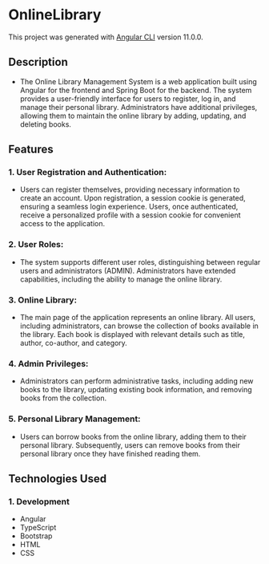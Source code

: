 # OnlineLibrary

This project was generated with [Angular CLI](https://github.com/angular/angular-cli) version 11.0.0.

## Description
- The Online Library Management System is a web application built using 
Angular for the frontend and Spring Boot for the backend. The system provides 
a user-friendly interface for users to register, log in, and manage their 
personal library. Administrators have additional privileges, allowing them 
to maintain the online library by adding, updating, and deleting books.

## Features
### 1. User Registration and Authentication: 
- Users can register themselves, providing necessary information to create an account. Upon registration, a session cookie is generated, ensuring a seamless login experience. Users, once authenticated, receive a personalized profile with a session cookie for convenient access to the application.

### 2. User Roles:
- The system supports different user roles, distinguishing between regular users and administrators (ADMIN). Administrators have extended capabilities, including the ability to manage the online library.

### 3. Online Library: 
- The main page of the application represents an online library. All users, including administrators, can browse the collection of books available in the library. Each book is displayed with relevant details such as title, author, co-author, and category.

### 4. Admin Privileges: 
- Administrators can perform administrative tasks, including adding new books to the library, updating existing book information, and removing books from the collection.

### 5. Personal Library Management:
- Users can borrow books from the online library, adding them to their personal library. Subsequently, users can remove books from their personal library once they have finished reading them.

## Technologies Used
### 1. Development
- Angular
- TypeScript
- Bootstrap
- HTML
- CSS
